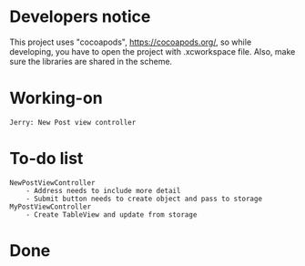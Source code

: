 # Developers notice
This project uses "cocoapods", https://cocoapods.org/, so while developing, you have to open the project with .xcworkspace file. Also, make sure the libraries are shared in the scheme. 

# Working-on
    Jerry: New Post view controller

# To-do list
    NewPostViewController
        - Address needs to include more detail
        - Submit button needs to create object and pass to storage
    MyPostViewController
        - Create TableView and update from storage

# Done
